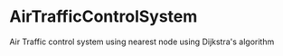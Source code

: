 AirTrafficControlSystem
=======================

Air Traffic control system using nearest node using Dijkstra's algorithm
